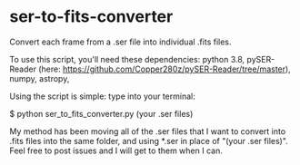 # ser-to-fits-converter
Convert each frame from a .ser file into individual .fits files.

To use this script, you'll need these dependencies:
python 3.8,
pySER-Reader (here: https://github.com/Copper280z/pySER-Reader/tree/master),
numpy,
astropy,

Using the script is simple:
type into your terminal:

$ python ser_to_fits_converter.py (your .ser files)

My method has been moving all of the .ser files that I want to convert into .fits files into the same folder, and using *.ser in place of "(your .ser files)".
Feel free to post issues and I will get to them when I can.
